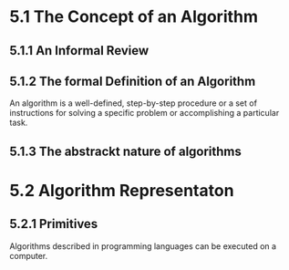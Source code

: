 # 5.1 The Concept of an Algorithm
## 5.1.1 An Informal Review
## 5.1.2 The formal Definition of an Algorithm
An algorithm is a well-defined, step-by-step procedure or a set of instructions for solving a specific problem or accomplishing a particular task.
## 5.1.3 The abstrackt nature of algorithms
# 5.2 Algorithm Representaton
## 5.2.1 Primitives
Algorithms described in programming languages can be executed on a computer.
